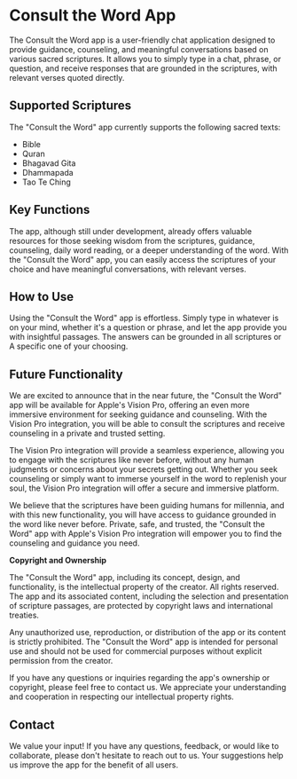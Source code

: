 # Consult the Word App

The Consult the Word app is a user-friendly chat application designed to provide guidance, counseling, and meaningful conversations based on various sacred scriptures. It allows you to simply type in a chat, phrase, or question, and receive responses that are grounded in the scriptures, with relevant verses quoted directly. 

## Supported Scriptures

The "Consult the Word" app currently supports the following sacred texts:

- Bible
- Quran
- Bhagavad Gita
- Dhammapada
- Tao Te Ching

## Key Functions

The app, although still under development, already offers valuable resources for those seeking wisdom from the scriptures, guidance, counseling, daily word reading, or a deeper understanding of the word. With the "Consult the Word" app, you can easily access the scriptures of your choice and have meaningful conversations, with relevant verses.

## How to Use

Using the "Consult the Word" app is effortless. Simply type in whatever is on your mind, whether it's a question or phrase, and let the app provide you with insightful passages. The answers can be grounded in all scriptures or A specific one of your choosing.


## Future Functionality

We are excited to announce that in the near future, the "Consult the Word" app will be available for Apple's Vision Pro, offering an even more immersive environment for seeking guidance and counseling. With the Vision Pro integration, you will be able to consult the scriptures and receive counseling in a private and trusted setting.

The Vision Pro integration will provide a seamless experience, allowing you to engage with the scriptures like never before, without  any human judgments or concerns about your secrets getting out. Whether you seek counseling or simply want to immerse yourself in the word to replenish your soul, the Vision Pro integration will offer a secure and immersive platform.

We believe that the scriptures have been guiding humans for millennia, and with this new functionality, you will have access to guidance grounded in the word like never before. Private, safe, and trusted, the "Consult the Word" app with Apple's Vision Pro integration will empower you to find the counseling and guidance you need.

<b>Copyright and Ownership</b>

The "Consult the Word" app, including its concept, design, and functionality, is the intellectual property of the creator. All rights reserved. The app and its associated content, including the selection and presentation of scripture passages, are protected by copyright laws and international treaties.

Any unauthorized use, reproduction, or distribution of the app or its content is strictly prohibited. The "Consult the Word" app is intended for personal use and should not be used for commercial purposes without explicit permission from the creator.

If you have any questions or inquiries regarding the app's ownership or copyright, please feel free to contact us. We appreciate your understanding and cooperation in respecting our intellectual property rights.

## Contact

We value your input! If you have any questions, feedback, or would like to collaborate, please don't hesitate to reach out to us. Your suggestions help us improve the app for the benefit of all users.
